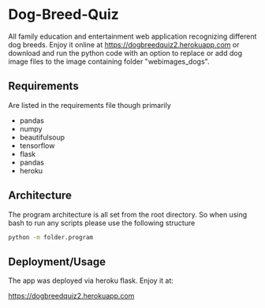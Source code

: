 # Dog-Breed-Quiz
All family education and entertainment web application recognizing different dog breeds.
Enjoy it online at https://dogbreedquiz2.herokuapp.com
or download and run the python code with an option to replace or add dog image files to the image containing folder "webimages_dogs".

## Requirements

Are listed in the requirements file though primarily
- pandas
- numpy
- beautifulsoup
- tensorflow
- flask
- pandas
- heroku

## Architecture

The program architecture is all set from the root directory. So when using bash to run any scripts please use the following structure

```bash
python -m folder.program
```
## Deployment/Usage

The app was deployed via heroku flask. Enjoy it at:

https://dogbreedquiz2.herokuapp.com

